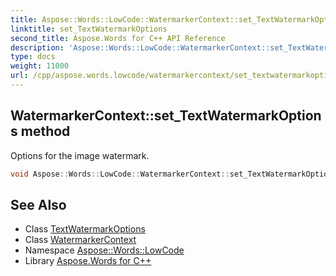 ```yaml
---
title: Aspose::Words::LowCode::WatermarkerContext::set_TextWatermarkOptions method
linktitle: set_TextWatermarkOptions
second_title: Aspose.Words for C++ API Reference
description: 'Aspose::Words::LowCode::WatermarkerContext::set_TextWatermarkOptions method. Options for the image watermark in C++.'
type: docs
weight: 11000
url: /cpp/aspose.words.lowcode/watermarkercontext/set_textwatermarkoptions/
---
```

## WatermarkerContext::set_TextWatermarkOptions method


Options for the image watermark.

```cpp
void Aspose::Words::LowCode::WatermarkerContext::set_TextWatermarkOptions(const System::SharedPtr<Aspose::Words::TextWatermarkOptions> &value)
```

## See Also

* Class [TextWatermarkOptions](../../../aspose.words/textwatermarkoptions/)
* Class [WatermarkerContext](../)
* Namespace [Aspose::Words::LowCode](../../)
* Library [Aspose.Words for C++](../../../)
